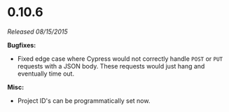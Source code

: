 # 0.10.6

*Released 08/15/2015*

**Bugfixes:**

- Fixed edge case where Cypress would not correctly handle `POST` or `PUT` requests with a JSON body. These requests would just hang and eventually time out.

**Misc:**

- Project ID's can be programmatically set now.

